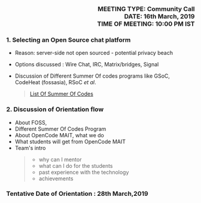 <!-- SOME METADATA ABOUT THE FILE/MEETING -->

<h3 align="right">
 MEETING TYPE:<b> Community Call </b><br>
 DATE:<b> 16th March, 2019 </b><br>
 TIME OF MEETING:<b> 10:00 PM IST </b><br>
 </h3>

<!-- ACTUAL MINUTES START HERE -->

### 1.  Selecting an Open Source chat platform
   - Reason: server-side not open sourced - potential privacy beach
   - Options discussed : Wire Chat, IRC, Matrix/bridges, Signal
   - Discussion of Different Summer Of codes programs like GSoC, CodeHeat (fossasia), RSoC *et al*.
  
      >[List Of Summer Of Codes](https://github.com/tapaswenipathak/Open-Source-Internships)
      
### 2.  Discussion of Orientation flow 
   - About FOSS, 
   - Different Summer Of Codes Program
   - About OpenCode MAIT, what we do 
   - What students will get from OpenCode MAIT
   - Team's intro
     >- why can I mentor
     >- what can I do for the students
     >- past experience with the technology
     >- achievements 

### Tentative Date of Orientation : **28th March,2019**
